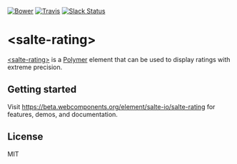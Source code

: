 [![Bower][bower-image]][bower-url]
[![Travis][travis-ci-image]][travis-ci-url]
[![Slack Status][slack-image]][slack-url]

# \<salte-rating\>

[\<salte-rating\>][salte-rating-demo] is a [Polymer]() element that can be used to display ratings with extreme precision.

## Getting started

Visit https://beta.webcomponents.org/element/salte-io/salte-rating for features, demos, and documentation.

## License

MIT

[salte-rating-demo]: https://beta.webcomponents.org/element/salte-io/salte-rating

[bower-image]: https://img.shields.io/bower/v/salte-rating.svg
[bower-url]: https://github.com/salte-io/salte-rating

[slack-image]: https://salte-slack.herokuapp.com/badge.svg
[slack-url]: https://salte-slack.herokuapp.com/

[travis-ci-image]: https://img.shields.io/travis/salte-io/salte-rating.svg?style=flat
[travis-ci-url]: https://travis-ci.org/salte-io/salte-rating
